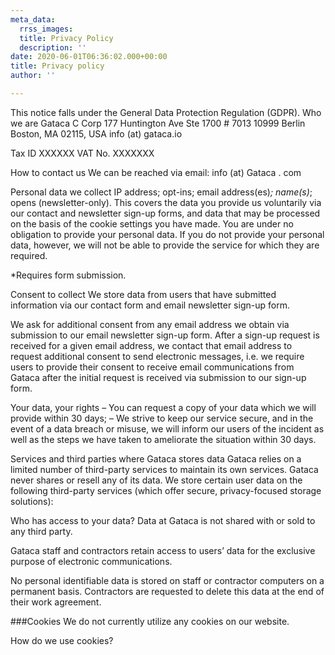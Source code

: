 ```yaml
---
meta_data:
  rrss_images: 
  title: Privacy Policy
  description: ''
date: 2020-06-01T06:36:02.000+00:00
title: Privacy policy
author: ''

---
```

This notice falls under the General Data Protection Regulation (GDPR).
Who we are
Gataca C Corp
177 Huntington Ave Ste 1700 # 7013
10999 Berlin
Boston, MA 02115, USA
info (at) gataca.io

Tax ID XXXXXX
VAT No. XXXXXXX

How to contact us
We can be reached via email: info (at) Gataca . com

Personal data we collect
IP address;
opt-ins;
email address(es)_;
name(s)_;
opens (newsletter-only).
This covers the data you provide us voluntarily via our contact and newsletter sign-up forms, and data that may be processed on the basis of the cookie settings you have made. You are under no obligation to provide your personal data. If you do not provide your personal data, however, we will not be able to provide the service for which they are required.

\*Requires form submission.

Consent to collect
We store data from users that have submitted information via our contact form and email newsletter sign-up form.

We ask for additional consent from any email address we obtain via submission to our email newsletter sign-up form. After a sign-up request is received for a given email address, we contact that email address to request additional consent to send electronic messages, i.e. we require users to provide their consent to receive email communications from Gataca after the initial request is received via submission to our sign-up form.

Your data, your rights
– You can request a copy of your data which we will provide within 30 days;
– We strive to keep our service secure, and in the event of a data breach or misuse, we will inform our users of the incident as well as the steps we have taken to ameliorate the situation within 30 days.

Services and third parties where Gataca stores data
Gataca relies on a limited number of third-party services to maintain its own services. Gataca never shares or resell any of its data. We store certain user data on the following third-party services (which offer secure, privacy-focused storage solutions):

Who has access to your data?
Data at Gataca is not shared with or sold to any third party.

Gataca staff and contractors retain access to users’ data for the exclusive purpose of electronic communications.

No personal identifiable data is stored on staff or contractor computers on a permanent basis. Contractors are requested to delete this data at the end of their work agreement.

\###Cookies
We do not currently utilize any cookies on our website.

How do we use cookies?